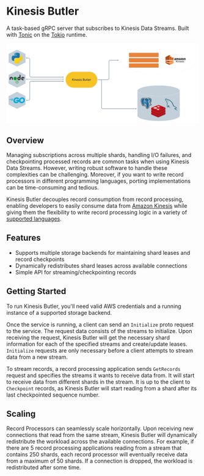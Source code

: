 # Kinesis Butler

A task-based gRPC server that subscribes to Kinesis Data Streams. Built with [Tonic](https://github.com/hyperium/tonic) on the [Tokio](https://github.com/tokio-rs/tokio) runtime.

![diagram](/diagram.png)

## Overview

Managing subscriptions across multiple shards, handling I/O failures, and checkpointing processed records are common tasks when using Kinesis Data Streams. However, writing robust software to handle these complexities can be challenging. Moreover, if you want to write record processors in different programming languages, porting implementations can be time-consuming and tedious.

Kinesis Butler decouples record consumption from record processing, enabling developers to easily consume data from [Amazon Kinesis](http://aws.amazon.com/kinesis) while giving them the flexibility to write record processing logic in a variety of [supported languages](https://grpc.io/docs/languages/).

## Features

- Supports multiple storage backends for maintaining shard leases and record checkpoints
- Dynamically redistributes shard leases across available connections
- Simple API for streaming/checkpointing records

## Getting Started

To run Kinesis Butler, you'll need valid AWS credentials and a running instance of a supported storage backend.

Once the service is running, a client can send an `Initialize` proto request to the service. The request data consists of the streams to initialize. Upon receiving the request, Kinesis Butler will get the necessary shard information for each of the specified streams and create/update leases. `Initialize` requests are only necessary before a client attempts to stream data from a new stream.

To stream records, a record processing application sends `GetRecords` request and specifies the streams it wants to receive data from. It will start to receive data from different shards in the stream. It is up to the client to `Checkpoint` records, as Kinesis Butler will start reading from a shard after its last checkpointed sequence number.

## Scaling

Record Processors can seamlessly scale horizontally. Upon receiving new connections that read from the same stream, Kinesis Butler will dynamically redistribute the workload across the available connections. For example, if there are 5 record processing applications reading from a stream that contains 250 shards, each record processor will eventually receive data from a maximum of 50 shards. If a connection is dropped, the workload is redistributed after some time.

